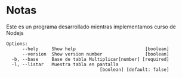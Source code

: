 # Notas

Este es un programa desarrollado mientras implementamos curso de Nodejs
```
Options:
      --help     Show help                          [boolean]
      --version  Show version number                [boolean]
  -b, --base     Base de tabla Multiplicar[number] [required]
  -l, --listar   Muestra tabla en pantalla
                                   [boolean] [default: false]
```
